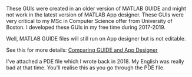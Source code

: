 These GUIs were created in an older version of MATLAB GUIDE and might not work in the latest version of MATLAB App designer. These GUIs were very critical to my MSc in Computer Science offer from University of Boston.
I developed these GUIs in my free time during 2017-2019.

Well, MATLAB GUIDE files will still run on App designer but is not editable.

See this for more details: [Comparing GUIDE and App Designer](https://uk.mathworks.com/products/matlab/app-designer/comparing-guide-and-app-designer.html)

I've attached a PDE file which I wrote back in 2018. My English was really bad at that time. You'll realise this as you go through the PDE file.
